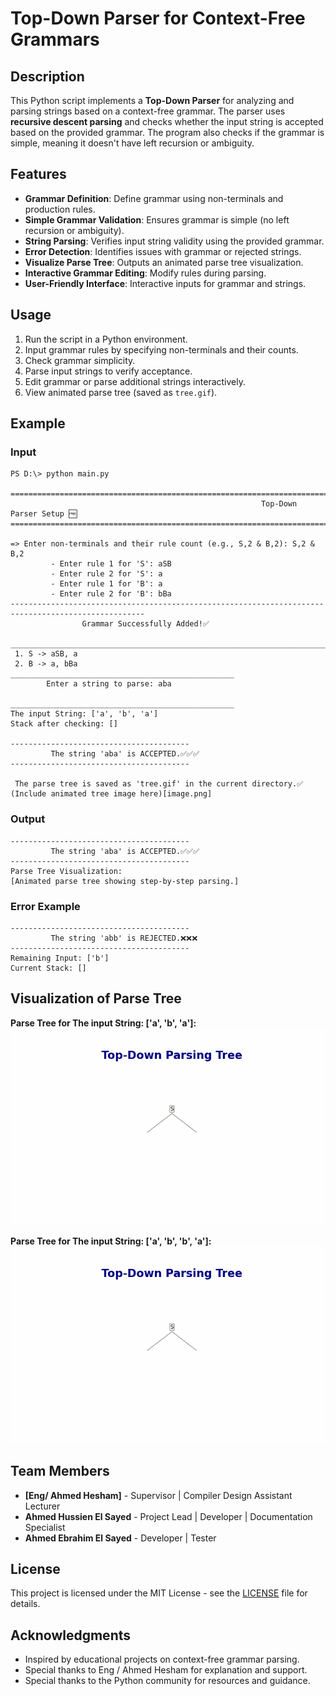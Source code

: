 # Top-Down Parser for Context-Free Grammars

## Description

This Python script implements a **Top-Down Parser** for analyzing and parsing strings based on a context-free grammar. The parser uses **recursive descent parsing** and checks whether the input string is accepted based on the provided grammar. The program also checks if the grammar is simple, meaning it doesn't have left recursion or ambiguity.

## Features

- **Grammar Definition**: Define grammar using non-terminals and production rules.
- **Simple Grammar Validation**: Ensures grammar is simple (no left recursion or ambiguity).
- **String Parsing**: Verifies input string validity using the provided grammar.
- **Error Detection**: Identifies issues with grammar or rejected strings.
- **Visualize Parse Tree**: Outputs an animated parse tree visualization.
- **Interactive Grammar Editing**: Modify rules during parsing.
- **User-Friendly Interface**: Interactive inputs for grammar and strings.

## Usage

1. Run the script in a Python environment.
2. Input grammar rules by specifying non-terminals and their counts.
3. Check grammar simplicity.
4. Parse input strings to verify acceptance.
5. Edit grammar or parse additional strings interactively.
6. View animated parse tree (saved as `tree.gif`).

## Example

### Input

```plaintext
PS D:\> python main.py

======================================================================================================================================================
                                                        Top-Down Parser Setup 🆓
======================================================================================================================================================

=> Enter non-terminals and their rule count (e.g., S,2 & B,2): S,2 & B,2
         - Enter rule 1 for 'S': aSB
         - Enter rule 2 for 'S': a
         - Enter rule 1 for 'B': a
         - Enter rule 2 for 'B': bBa
----------------------------------------------------------------------------------------------------
                Grammar Successfully Added!✅
 ____________________________________________________________________________________________________
 1. S -> aSB, a
 2. B -> a, bBa
__________________________________________________
        Enter a string to parse: aba

__________________________________________________
The input String: ['a', 'b', 'a']
Stack after checking: []

----------------------------------------
         The string 'aba' is ACCEPTED.✅✅✅
----------------------------------------

 The parse tree is saved as 'tree.gif' in the current directory.✅
(Include animated tree image here)[image.png]
```

### Output

```plaintext
----------------------------------------
         The string 'aba' is ACCEPTED.✅✅✅
----------------------------------------
Parse Tree Visualization:
[Animated parse tree showing step-by-step parsing.]
```

### Error Example

```plaintext
----------------------------------------
         The string 'abb' is REJECTED.❌❌❌
----------------------------------------
Remaining Input: ['b']
Current Stack: []
```

## Visualization of Parse Tree

**Parse Tree for The input String: ['a', 'b', 'a']:** ![image](tree.gif)

**Parse Tree for The input String: ['a', 'b', 'b', 'a']:** ![image](tree1.gif)

## Team Members

- **[Eng/ Ahmed Hesham]** - Supervisor | Compiler Design Assistant Lecturer
- **Ahmed Hussien El Sayed** - Project Lead | Developer | Documentation Specialist
- **Ahmed Ebrahim El Sayed** - Developer | Tester

## License

This project is licensed under the MIT License - see the [LICENSE](LICENSE) file for details.

## Acknowledgments

- Inspired by educational projects on context-free grammar parsing.
- Special thanks to Eng / Ahmed Hesham for explanation and support.
- Special thanks to the Python community for resources and guidance.
